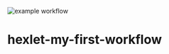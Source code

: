 ![example workflow](https://github.com/ArtemTrepalin/hexlet-my-first-workflow/actions/workflows/hello-world.yml/badge.svg)

# hexlet-my-first-workflow
